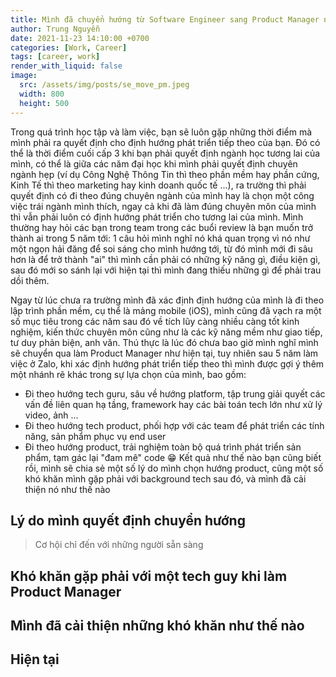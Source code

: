 ```yaml
---
title: Mình đã chuyển hướng từ Software Engineer sang Product Manager như thế nào?
author: Trung Nguyễn
date: 2021-11-23 14:10:00 +0700
categories: [Work, Career]
tags: [career, work]
render_with_liquid: false
image:
  src: /assets/img/posts/se_move_pm.jpeg
  width: 800
  height: 500
---
```


Trong quá trình học tập và làm việc, bạn sẽ luôn gặp những thời điểm mà mình phải ra quyết định cho định hướng phát triển tiếp theo của bạn. Đó có thể là thời điểm cuối cấp 3 khi bạn phải quyết định ngành học tương lai của mình, có thể là giữa các năm đại học khi mình phải quyết định chuyên ngành hẹp (ví dụ Công Nghệ Thông Tin thì theo phần mềm hay phần cứng, Kinh Tế thì theo marketing hay kinh doanh quốc tế ...), ra trường thì phải quyết định có đi theo đúng chuyên ngành của mình hay là chọn một công việc trái ngành mình thích, ngay cả khi đã làm đúng chuyên môn của mình thì vẫn phải luôn có định hướng phát triển cho tương lai của mình. Mình thường hay hỏi các bạn trong team trong các buổi review là bạn muốn trở thành ai trong 5 năm tới: 1 câu hỏi mình nghĩ nó khá quan trọng vì nó như một ngọn hải đăng để soi sáng cho mình hướng tới, từ đó mình mới đi sâu hơn là để trở thành "ai" thì mình cần phải có những kỹ năng gì, điều kiện gì, sau đó mới so sánh lại với hiện tại thì mình đang thiếu những gì để phải trau dồi thêm.

Ngay từ lúc chưa ra trường mình đã xác định định hướng của mình là đi theo lập trình phần mềm, cụ thể là mảng mobile (iOS), mình cũng đã vạch ra một số mục tiêu trong các năm sau đó về tích lũy càng nhiều càng tốt kinh nghiệm, kiến thức chuyên môn cũng như là các kỹ năng mềm như giao tiếp, tư duy phản biện, anh văn. Thú thực là lúc đó chưa bao giờ mình nghĩ mình sẽ chuyển qua làm Product Manager như hiện tại, tuy nhiên sau 5 năm làm việc ở Zalo, khi xác định hướng phát triển tiếp theo thì mình được gợi ý thêm một nhánh rẽ khác trong sự lựa chọn của mình, bao gồm:
- Đi theo hướng tech guru, sâu về hướng platform, tập trung giải quyết các vấn đề liên quan hạ tầng, framework hay các bài toán tech lớn như xử lý video, ảnh ...
- Đi theo hướng tech product, phối hợp với các team để phát triển các tính năng, sản phẩm phục vụ end user
- Đi theo hướng product, trải nghiệm toàn bộ quá trình phát triển sản phẩm, tạm gác lại "đam mê" code 😁
Kết quả như thế nào bạn cũng biết rồi, mình sẽ chia sẻ một số lý do mình chọn hướng product, cũng một số khó khăn mình gặp phải với background tech sau đó, và mình đã cải thiện nó như thế nào

## Lý do mình quyết định chuyển hướng


> Cơ hội chỉ đến với những người sẵn sàng

## Khó khăn gặp phải với một tech guy khi làm Product Manager


## Mình đã cải thiện những khó khăn như thế nào


## Hiện tại



